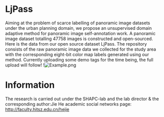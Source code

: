 # LjPass
Aiming at the problem of scarce labelling of panoramic image datasets under the urban planning domain, we propose an unsupervised domain adaptive method for panoramic image self-annotation work. A panoramic image dataset totalling 47758 images is constructed and open-sourced.
Here is the data from our open source dataset LjPass.
The repository consists of the raw panoramic image data we collected for the study area with the corresponding eight-bit color map labels generated using our method.
Currently uploading some demo tags for the time being, the full upload will follow!
!![Example.png](Example.png)
# Information
The research is carried out under the SHAPC-lab and the lab director & the corresponding author:Jie He academic social networks page:<br>
http://faculty.hitsz.edu.cn/hejie